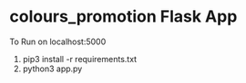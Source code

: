 # colours_promotion Flask App

To Run on localhost:5000
1. pip3 install -r requirements.txt
2. python3 app.py
